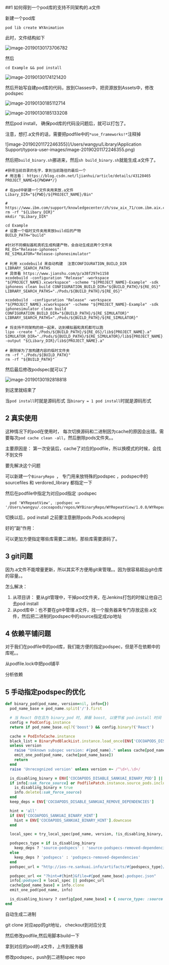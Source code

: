 ##1 如何得到一个pod库的支持不同架构的.a文件

新建一个pod库

```
pod lib create WYAnimation
```

此时，文件结构如下

![image-20190130173706782](/Users/wangyu/Desktop/TyporaNote/CocoaPods/images/image-20190130173706782.png)

然后

```
cd Example && pod install 
```

![image-20190130174121420](/Users/wangyu/Desktop/TyporaNote/CocoaPods/images/image-20190130174121420.png)

 然后开始写自建pod库的代码，放到Classes中，把资源放到Assets中，修改podspec

![image-20190130185112714](/Users/wangyu/Desktop/TyporaNote/CocoaPods/images/image-20190130185112714.png)

![image-20190130185133208](/Users/wangyu/Desktop/TyporaNote/CocoaPods/images/image-20190130185133208.png)

然后pod install， 确保pod库的代码没问题后，就可以打包了。

注意，想打.a文件的话，需要把podfile中的`*use_frameworks!*`注释掉

![image-20190201172246355](/Users/wangyu/Library/Application Support/typora-user-images/image-20190201172246355.png)

然后把`build_binary.sh`挪进来，然后`sh build_binary.sh`就能生成.a文件了。

```
#获得当前目录的名字，拿到当前路径的最后一个
# 用法看： https://blog.csdn.net/ljianhui/article/details/43128465
PROJECT_NAME=${PWD##*/}

# 在pod中新建一个文件夹用来放.a文件
Libary_DIR="${PWD}/${PROJECT_NAME}/Bin"

# https://www.ibm.com/support/knowledgecenter/zh/ssw_aix_71/com.ibm.aix.cmds4/rm.htm
rm -rf "${Libary_DIR}"
mkdir "$Libary_DIR"

cd Example
# 设置一个临时文件夹用来放build后的产物
BUILD_PATH="build"

#针对不同模拟器和真机生成构建产物，会自动生成这两个文件夹
RE_OS="Release-iphoneos"
RE_SIMULATOR="Release-iphonesimulator"

# 利用 xcodebuild 来自动构建  注意CONFIGURATION_BUILD_DIR  LIBRARY_SEARCH_PATHS
# 具体看 https://www.jianshu.com/p/a38f297e1158
xcodebuild -configuration "Release" -workspace "${PROJECT_NAME}.xcworkspace" -scheme "${PROJECT_NAME}-Example" -sdk iphoneos clean build CONFIGURATION_BUILD_DIR="${BUILD_PATH}/${RE_OS}" LIBRARY_SEARCH_PATHS="./Pods/${BUILD_PATH}/${RE_OS}"

xcodebuild  -configuration "Release" -workspace "${PROJECT_NAME}.xcworkspace" -scheme "${PROJECT_NAME}-Example" -sdk iphonesimulator clean build CONFIGURATION_BUILD_DIR="${BUILD_PATH}/${RE_SIMULATOR}" LIBRARY_SEARCH_PATHS="./Pods/${BUILD_PATH}/${RE_SIMULATOR}"

# 将支持不同架构的统一起来，达到模拟器和真机都可以跑
lipo -create "./Pods/${BUILD_PATH}/${RE_OS}/lib${PROJECT_NAME}.a" SIMULATOR_DIR="./Pods/${BUILD_PATH}/${RE_SIMULATOR}/lib${PROJECT_NAME}.a" -output "${Libary_DIR}/lib${PROJECT_NAME}.a"

# 删除掉为了放构建内容的临时文件夹
rm -rf "./Pods/${BUILD_PATH}"
rm -rf "${BUILD_PATH}"
```

然后最后修改podspec就可以了

![image-20190130192818818](/Users/wangyu/Library/Application%20Support/typora-user-images/image-20190130192818818.png)

到这里就结束了

当`pod install`时就是源码形式 当`binary = 1 pod install`时就是源码形式

## 2 真实使用

这种情况下的pod在使用时， 每次切换源码和二进制因为cache的原因会出错。需要每次`pod cache clean -all`，然后删除pods文件夹。。

主要原因是： 第一次安装后，cache了对应的podfile，所以换模式的时候，会找不到文件

要先解决这个问题

可以新建一个`BinaryRepo `， 专门用来放特殊的podspec ，podspec中的sourcefiles 和 verdored_library 都指定一下

然后在podfile中指定为对应pod指定 :podspec

```
  pod 'WYRepeatView', :podspec =>  '/Users/wangyu/.cocoapods/repos/WYBinaryRepo/WYRepeatView/1.0.0/WYRepeatView.podspec'
```

切换以后，pod install 之前要注意删除pods.Pods.xcodeproj



好的”副“作用： 

可以更加方便指定哪些库需要二进制，那些库需要源码了。

## 3 git问题

因为.a文件不能增量更新，所以其实不方便用git来管理。。因为很容易超出git仓库的容量。。  

怎么解决：

1. 从项目讲： 要从git管理中，干掉pod文件夹，在Jenkins打包的时候让他自己去pod install 
2. 从pod库中：也不要在git中管理.a文件，找一个服务器来专门存放这些.a文件，然后把二进制的podspec中的source指定成zip地址



## 4 依赖平铺问题

对于我们在podfile中的pod库，我们能方便的指定podspec，但是不在依赖中的库呢。。 

从podfile.lock中把pod铺平



分析依赖





## 5 手动指定podspec的优化

```ruby
def binary_pod(pod_name, version=nil, info={})
  pod_name_base = pod_name.split('/').first

  # 当 React 存在且为 binary_pod 时, 屏蔽 boost, 以便节省 pod-install 时间
  config = PodConfig.instance
  return if pod_name_base.eql?('boost') && config.binary?('React')

  cache = PodInfoCache.instance
  black_list = BinaryPodBlackList.instance.load_once(ENV['COCOAPODS_DISABLE_SANKUAI_BINARY_POD_LIST'])
  unless version
    raise "Unknown subspec version: #{pod_name}." unless cache[pod_name_base]
    emit_one_pod(pod_name, cache[pod_name_base])
    return
  end
  raise 'Unrecognized version' unless version =~ /^\d+\.\d+/

  is_disabling_binary = ENV['COCOAPODS_DISABLE_SANKUAI_BINARY_POD'] || black_list.include?(pod_name_base)
  if info[:sak_force_source] or PodfilePatch.instance.source_pods.include?(pod_name_base)
    is_disabling_binary = true
    info.delete(:sak_force_source)
  end
  keep_deps = ENV['COCOAPODS_DISABLE_SANKUAI_REMOVE_DEPENDENCIES']

  hint = 'all'
  if ENV['COCOAPODS_SANKUAI_BINARY_HINT']
    hint = ENV['COCOAPODS_SANKUAI_BINARY_HINT'].downcase
  end

  local_spec = try_local_spec(pod_name, version, !is_disabling_binary, keep_deps, hint)

  podspecs_type = if is_disabling_binary
    keep_deps ? 'source-podspecs' : 'source-podspecs-removed-dependencies'
  else
    keep_deps ? 'podspecs' : 'podspecs-removed-dependencies'
  end
  podspec_url = "http://ios-re.sankuai.info/artifacts/#{podspecs_type}/#{pod_name_base}/version/#{version}/#{pod_name_base}.podspec.json"

  podspec_url << "?hint=#{hint}&file=#{pod_name_base}.podspec.json"
  info[:podspec] = local_spec || podspec_url
  cache[pod_name_base] = info.clone
  emit_one_pod(pod_name, info)

  is_disabling_binary ? config[pod_name_base] = { source_type: :source } : config[pod_name_base] = { source_type: :binary }
end
```







自动生成二进制

git  clone 对应app的git地址， checkout到对应分支

然后修改podfile,然后用脚本build一下

拿到对应的pod的.a文件，上传到服务器

修改podspec，push到二进制spec repo







